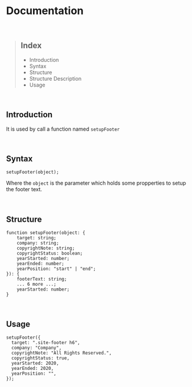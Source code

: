 # Documentation

<br>

> ## Index
>
> - Introduction
> - Syntax
> - Structure
> - Structure Description
> - Usage

<br>

## Introduction

It is used by call a function named `setupFooter`

<br>

## Syntax

```
setupFooter(object);
```

Where the `object` is the parameter which holds some propperties to setup the footer text.

<br>

## Structure

```
function setupFooter(object: {
    target: string;
    company: string;
    copyrightNote: string;
    copyrightStatus: boolean;
    yearStarted: number;
    yearEnded: number;
    yearPosition: "start" | "end";
}): {
    footerText: string;
    ... 6 more ...;
    yearStarted: number;
}
```

<br>

## Usage

```
setupFooter({
  target: ".site-footer h6",
  company: "Company",
  copyrightNote: "All Rights Reserved.",
  copyrightStatus: true,
  yearStarted: 2020,
  yearEnded: 2020,
  yearPosition: "",
});
```
